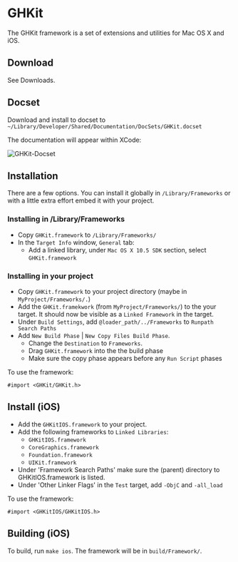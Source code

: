 # GHKit

The GHKit framework is a set of extensions and utilities for Mac OS X and iOS.

## Download

See Downloads.

## Docset

Download and install to docset to `~/Library/Developer/Shared/Documentation/DocSets/GHKit.docset`

The documentation will appear within XCode:

![GHKit-Docset](http://rel.me.s3.amazonaws.com/gh-kit/images/docset.png)

## Installation

There are a few options. You can install it globally in `/Library/Frameworks` or with a little extra effort embed it with your project.

### Installing in /Library/Frameworks

- Copy `GHKit.framework` to `/Library/Frameworks/`
- In the `Target Info` window, `General` tab:
	- Add a linked library, under `Mac OS X 10.5 SDK` section, select `GHKit.framework`

### Installing in your project

- Copy `GHKit.framework` to your project directory (maybe in `MyProject/Frameworks/.`)
- Add the `GHKit.framekwork` (from `MyProject/Frameworks/`) to the your target. It should now be visible as a `Linked Framework` in the target. 
- Under `Build Settings`, add `@loader_path/../Frameworks` to `Runpath Search Paths`
- Add `New Build Phase` | `New Copy Files Build Phase`. 
	- Change the `Destination` to `Frameworks`.
	- Drag `GHKit.framework` into the the build phase
	- Make sure the copy phase appears before any `Run Script` phases 

To use the framework:

	#import <GHKit/GHKit.h>

## Install (iOS)

- Add the `GHKitIOS.framework` to your project.
- Add the following frameworks to `Linked Libraries`:
  - `GHKitIOS.framework`
  - `CoreGraphics.framework`
  - `Foundation.framework`
  - `UIKit.framework`
- Under 'Framework Search Paths' make sure the (parent) directory to GHKitIOS.framework is listed.
- Under 'Other Linker Flags' in the `Test` target, add `-ObjC` and `-all_load`

To use the framework:

	#import <GHKitIOS/GHKitIOS.h>

## Building (iOS)

To build, run `make ios`. The framework will be in `build/Framework/`.

